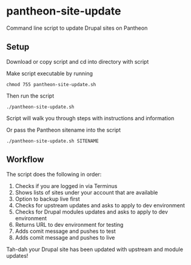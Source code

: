 # pantheon-site-update
Command line script to update Drupal sites on Pantheon

## Setup
Download or copy script and cd into directory with script

Make script executable by running 

``chmod 755 pantheon-site-update.sh``

Then run the script

``./pantheon-site-update.sh``

Script will walk you through steps with instructions and information

Or pass the Pantheon sitename into the script

``./pantheon-site-update.sh SITENAME``


## Workflow
The script does the following in order:
1. Checks if you are logged in via Terminus
1. Shows lists of sites under your account that are available
1. Option to backup live first
1. Checks for upstream updates and asks to apply to dev environment
1. Checks for Drupal modules updates and asks to apply to dev environment
1. Returns URL to dev environment for testing
1. Adds comit message and pushes to test
1. Adds comit message and pushes to live


Tah-dah your Drupal site has been updated with upstream and module updates!
